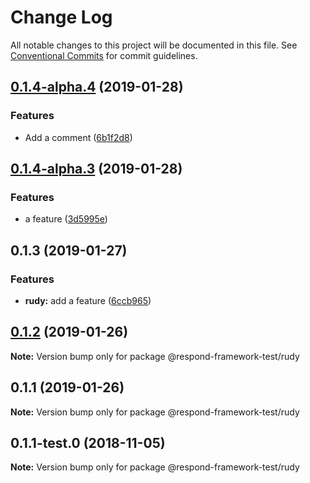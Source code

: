 # Change Log

All notable changes to this project will be documented in this file.
See [Conventional Commits](https://conventionalcommits.org) for commit guidelines.

## [0.1.4-alpha.4](https://github.com/faceyspacey/redux-first-router/compare/v0.1.4-alpha.3...v0.1.4-alpha.4) (2019-01-28)


### Features

* Add a comment ([6b1f2d8](https://github.com/faceyspacey/redux-first-router/commit/6b1f2d8))





## [0.1.4-alpha.3](https://github.com/faceyspacey/redux-first-router/compare/v0.1.4-alpha.2...v0.1.4-alpha.3) (2019-01-28)


### Features

* a feature ([3d5995e](https://github.com/faceyspacey/redux-first-router/commit/3d5995e))





## 0.1.3 (2019-01-27)


### Features

* **rudy:** add a feature ([6ccb965](https://github.com/faceyspacey/redux-first-router/commit/6ccb965))
## [0.1.2](https://github.com/faceyspacey/redux-first-router/compare/@respond-framework-test/rudy@0.1.1...@respond-framework-test/rudy@0.1.2) (2019-01-26)

**Note:** Version bump only for package @respond-framework-test/rudy





## 0.1.1 (2019-01-26)

**Note:** Version bump only for package @respond-framework-test/rudy





## 0.1.1-test.0 (2018-11-05)

**Note:** Version bump only for package @respond-framework-test/rudy
